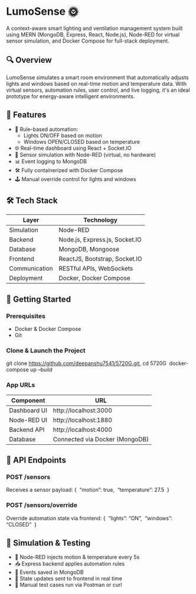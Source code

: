 # LumoSense 🌞  
A context-aware smart lighting and ventilation management system built using MERN (MongoDB, Express, React, Node.js), Node-RED for virtual sensor simulation, and Docker Compose for full-stack deployment.

## 🔍 Overview

LumoSense simulates a smart room environment that automatically adjusts lights and windows based on real-time motion and temperature data. With virtual sensors, automation rules, user control, and live logging, it's an ideal prototype for energy-aware intelligent environments.


## 🧩 Features

- 🧠 Rule-based automation:
  - Lights ON/OFF based on motion
  - Windows OPEN/CLOSED based on temperature
- 🌐 Real-time dashboard using React + Socket.IO
- 🧪 Sensor simulation with Node-RED (virtual, no hardware)
- 📊 Event logging to MongoDB
- 🛠 Fully containerized with Docker Compose
- 🕹️ Manual override control for lights and windows

## 🛠️ Tech Stack

| Layer         | Technology                        |
|---------------|-----------------------------------|
| Simulation    | Node-RED                          |
| Backend       | Node.js, Express.js, Socket.IO    |
| Database      | MongoDB, Mongoose                 |
| Frontend      | ReactJS, Bootstrap, Socket.IO     |
| Communication | RESTful APIs, WebSockets          |
| Deployment    | Docker, Docker Compose            |

## 🚀 Getting Started

### Prerequisites

- Docker & Docker Compose
- Git

### Clone & Launch the Project

git clone https://github.com/deepanshu7541/5720G.git 
cd 5720G 
docker-compose up –build


### App URLs

| Component    | URL                        |
|--------------|----------------------------|
| Dashboard UI | http://localhost:3000      |
| Node-RED UI  | http://localhost:1880      |
| Backend API  | http://localhost:4000      |
| Database     | Connected via Docker (MongoDB)

## 📄 API Endpoints

### POST /sensors
Receives a sensor payload:
{ 
“motion”: true, 
“temperature”: 27.5 
}


### POST /sensors/override
Override automation state via frontend:
{ 
“lights”: “ON”, 
“windows”: “CLOSED” 
}


## 🧪 Simulation & Testing

- 🔁 Node-RED injects motion & temperature every 5s
- 📥 Express backend applies automation rules
- 🧾 Events saved in MongoDB
- 🚨 State updates sent to frontend in real time
- 🧪 Manual test cases run via Postman or curl



